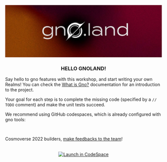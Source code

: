 <div align="center">
 <img src="/.github/banner.png" alt="Gnoland" />
 <h3 align="center">HELLO GNOLAND!</h3>
</div>

Say hello to gno features with this workshop, and start writing your own Realms! You can check the [What is Gno?](https://gnoland.space/docs/what-is-gno) documentation for an introduction to the project. 

Your goal for each step is to complete the missing code (specified by a `// TODO` comment) and make the unit tests succeed.

We recommend using GitHub codespaces, which is already configured with gno tools:

<br />

Cosmoverse 2022 builders, [make feedbacks to the team](https://github.com/xplrz/gnoland-workshop/issues/3)!

<br />

<div align="center">
 <a href="https://github.com/codespaces/new?hide_repo_select=true&ref=main&repo=541250916"><img src="https://github.com/codespaces/badge.svg" alt="Launch in CodeSpace" align="center" /></a>
</div>
